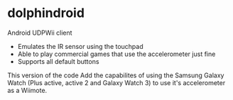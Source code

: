 # dolphindroid
Android UDPWii client

- Emulates the IR sensor using the touchpad
- Able to play commercial games that use the accelerometer just fine
- Supports all default buttons


This version of the code Add the capabilites of using the Samsung Galaxy Watch (Plus active, active 2 and Galaxy Watch 3) to use it's accelerometer as a Wiimote.
